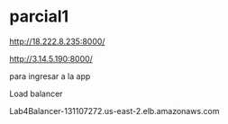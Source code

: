 # parcial1

http://18.222.8.235:8000/

http://3.14.5.190:8000/

para ingresar a la app


Load balancer 

Lab4Balancer-131107272.us-east-2.elb.amazonaws.com
